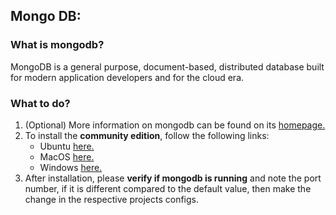 ## Mongo DB:

### What is mongodb?

MongoDB is a general purpose, document-based, distributed database built for modern application developers and for the
cloud era.

### What to do?

1. (Optional) More information on mongodb can be found on its [homepage.](https://www.mongodb.com/)
2. To install the **community edition**, follow the following links:
    - Ubuntu [here.](https://docs.mongodb.com/manual/tutorial/install-mongodb-on-ubuntu/)
    - MacOS [here.](https://docs.mongodb.com/manual/tutorial/install-mongodb-on-os-x/)
    - Windows [here.](https://docs.mongodb.com/manual/tutorial/install-mongodb-on-windows/)
3. After installation, please **verify if mongodb is running** and note the port number, if it is different compared to the
   default value, then make the change in the respective projects configs.